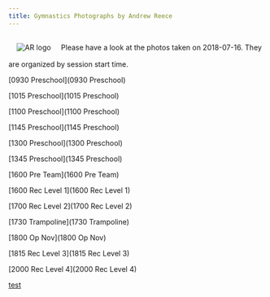 ```yaml
---
title: Gymnastics Photographs by Andrew Reece
---
```

<link href='/style.css' rel='stylesheet'/>
<img style='display: inline-block; margin: 1rem' src='http://andrewreece.co.uk/img/AR_logo.svg' alt='AR logo' class='svg' id='ar-logo'>
Please have a look at the photos taken on 2018-07-16. They are organized by session start time.

[0930 Preschool](0930 Preschool)

[1015 Preschool](1015 Preschool)

[1100 Preschool](1100 Preschool)

[1145 Preschool](1145 Preschool)

[1300 Preschool](1300 Preschool)

[1345 Preschool](1345 Preschool)

[1600 Pre Team](1600 Pre Team)

[1600 Rec Level 1](1600 Rec Level 1)

[1700 Rec Level 2](1700 Rec Level 2)

[1730 Trampoline](1730 Trampoline)

[1800 Op Nov](1800 Op Nov)

[1815 Rec Level 3](1815 Rec Level 3)

[2000 Rec Level 4](2000 Rec Level 4)

[test](test)

